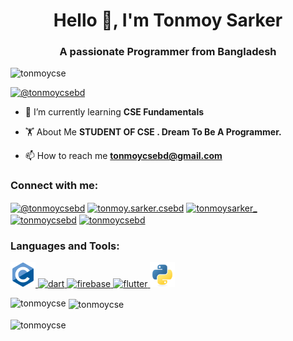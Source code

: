 <h1 align="center">Hello 👋, I'm Tonmoy Sarker</h1>
<h3 align="center">A passionate Programmer from Bangladesh</h3>

<p align="left"> <img src="https://komarev.com/ghpvc/?username=tonmoycse&label=Profile%20views&color=0e75b6&style=flat" alt="tonmoycse" /> </p>

<p align="left"> <a href="https://twitter.com/@tonmoycsebd" target="blank"><img src="https://img.shields.io/twitter/follow/tonmoycsebd?logo=twitter&style=for-the-badge" alt="@tonmoycsebd" /></a> </p>

- 🌱 I’m currently learning **CSE Fundamentals**

- 🏋 About Me **STUDENT OF CSE . Dream To Be A Programmer.**

- 📫 How to reach me **tonmoycsebd@gmail.com**

<h3 align="left">Connect with me:</h3>
<p align="left">
<a href="https://twitter.com/@tonmoycsebd" target="blank"><img align="center" src="https://raw.githubusercontent.com/rahuldkjain/github-profile-readme-generator/master/src/images/icons/Social/twitter.svg" alt="@tonmoycsebd" height="30" width="40" /></a>
<a href="https://fb.com/tonmoysarkercse" target="blank"><img align="center" src="https://raw.githubusercontent.com/rahuldkjain/github-profile-readme-generator/master/src/images/icons/Social/facebook.svg" alt="tonmoy.sarker.csebd" height="30" width="40" /></a>
<a href="https://instagram.com/tonmoysarker_" target="blank"><img align="center" src="https://raw.githubusercontent.com/rahuldkjain/github-profile-readme-generator/master/src/images/icons/Social/instagram.svg" alt="tonmoysarker_" height="30" width="40" /></a>
<a href="https://www.hackerrank.com/tonmoycsebd" target="blank"><img align="center" src="https://raw.githubusercontent.com/rahuldkjain/github-profile-readme-generator/master/src/images/icons/Social/hackerrank.svg" alt="tonmoycsebd" height="30" width="40" /></a>
<a href="https://codeforces.com/profile/tonmoycsebd" target="blank"><img align="center" src="https://raw.githubusercontent.com/rahuldkjain/github-profile-readme-generator/master/src/images/icons/Social/codeforces.svg" alt="tonmoycsebd" height="30" width="40" /></a>
</p>

<h3 align="left">Languages and Tools:</h3>
<p align="left"> <a href="https://www.cprogramming.com/" target="_blank" rel="noreferrer"> <img src="https://raw.githubusercontent.com/devicons/devicon/master/icons/c/c-original.svg" alt="c" width="40" height="40"/> </a> <a href="https://dart.dev" target="_blank" rel="noreferrer"> <img src="https://www.vectorlogo.zone/logos/dartlang/dartlang-icon.svg" alt="dart" width="40" height="40"/> </a> <a href="https://firebase.google.com/" target="_blank" rel="noreferrer"> <img src="https://www.vectorlogo.zone/logos/firebase/firebase-icon.svg" alt="firebase" width="40" height="40"/> </a> <a href="https://flutter.dev" target="_blank" rel="noreferrer"> <img src="https://www.vectorlogo.zone/logos/flutterio/flutterio-icon.svg" alt="flutter" width="40" height="40"/> </a> <a href="https://www.python.org" target="_blank" rel="noreferrer"> <img src="https://raw.githubusercontent.com/devicons/devicon/master/icons/python/python-original.svg" alt="python" width="40" height="40"/> </a> </p>

<p><img align="left" src="https://github-readme-stats.vercel.app/api/top-langs?username=tonmoycse&show_icons=true&locale=en&layout=compact" alt="tonmoycse" /></p>

<p>&nbsp;<img align="center" src="https://github-readme-stats.vercel.app/api?username=tonmoycse&show_icons=true&locale=en" alt="tonmoycse" /></p>

<p><img align="center" src="https://github-readme-streak-stats.herokuapp.com/?user=tonmoycse&" alt="tonmoycse" /></p>

